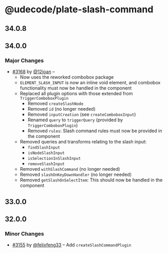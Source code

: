 # @udecode/plate-slash-command

## 34.0.8

## 34.0.0

### Major Changes

- [#3168](https://github.com/udecode/plate/pull/3168) by [@12joan](https://github.com/12joan) –
  - Now uses the reworked combobox package
  - `ELEMENT_SLASH_INPUT` is now an inline void element, and combobox functionality must now be handled in the component
  - Replaced all plugin options with those extended from `TriggerComboboxPlugin`
    - Removed `createSlashNode`
    - Removed `id` (no longer needed)
    - Removed `inputCreation` (see `createComboboxInput`)
    - Renamed `query` to `triggerQuery` (provided by `TriggerComboboxPlugin`)
    - Removed `rules`: Slash command rules must now be provided in the component
  - Removed queries and transforms relating to the slash input:
    - `findSlashInput`
    - `isNodeSlashInput`
    - `isSelectionInSlashInput`
    - `removeSlashInput`
  - Removed `withSlashCommand` (no longer needed)
  - Removed `slashOnKeyDownHandler` (no longer needed)
  - Removed `getSlashOnSelectItem`: This should now be handled in the component

## 33.0.0

## 32.0.0

### Minor Changes

- [#3155](https://github.com/udecode/plate/pull/3155) by [@felixfeng33](https://github.com/felixfeng33) – Add `createSlashCommandPlugin`
